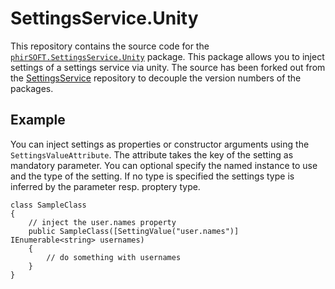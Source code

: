 # SettingsService.Unity

This repository contains the source code for the
[`phirSOFT.SettingsService.Unity`](https://www.nuget.org/packages/phirSOFT.SettingsService.Unity)
package. This package allows you to inject settings of a settings service via
unity. The source has been forked out from the
[SettingsService](https://github.com/phirSOFT/SettingsService) repository to
decouple the version numbers of the packages.

## Example

You can inject settings as properties or constructor arguments using the
`SettingsValueAttribute`. The attribute takes the key of the setting as
mandatory parameter. You can optional specify the named instance to use and the
type of the setting. If no type is specified the settings type is inferred by
the parameter resp. proptery type.

    class SampleClass
    {
        // inject the user.names property
        public SampleClass([SettingValue("user.names")] IEnumerable<string> usernames)
        {
            // do something with usernames
        }
    }
